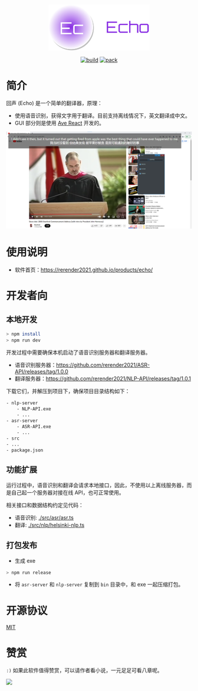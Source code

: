 <p align="center">
    <img width="275" src="./docs/images/logo.png">
</p>

<div align="center">

[![build](https://github.com/rerender2021/echo/actions/workflows/build.yml/badge.svg?branch=main&event=push)](https://github.com/rerender2021/echo/actions/workflows/build.yml) [![pack](https://github.com/rerender2021/echo/actions/workflows/pack.yml/badge.svg?branch=main&event=push)](https://github.com/rerender2021/echo/actions/workflows/pack.yml)

 </div>
 
# 简介

回声 (Echo) 是一个简单的翻译器，原理：

-   使用语音识别，获得文字用于翻译。目前支持离线情况下，英文翻译成中文。
-   GUI 部分则是使用 [Ave React](https://qber-soft.github.io/Ave-React-Docs/) 开发的。

![echo-usage](./docs/images/echo-usage.png)

<!-- 演示视频见:

-   [文影：实时英语字幕翻译 - 完全离线、免费且开源](https://www.bilibili.com/video/BV1Cs4y1j7Qb/) -->

# 使用说明

-   软件首页：https://rerender2021.github.io/products/echo/

# 开发者向

## 本地开发

```bash
> npm install
> npm run dev
```

开发过程中需要确保本机启动了语音识别服务器和翻译服务器。

-   语音识别服务器：https://github.com/rerender2021/ASR-API/releases/tag/1.0.0
-   翻译服务器：https://github.com/rerender2021/NLP-API/releases/tag/1.0.1

下载它们，并解压到项目下，确保项目目录结构如下：

```
- nlp-server
    - NLP-API.exe
    - ...
- asr-server
    - ASR-API.exe
    - ...
- src
- ...
- package.json
```

## 功能扩展

运行过程中，语音识别和翻译会请求本地接口，因此，不使用以上离线服务器，而是自己起一个服务器对接在线 API，也可正常使用。

相关接口和数据结构约定见代码：

-   语音识别: [./src/asr/asr.ts](./src/asr/asr.ts)
-   翻译: [./src/nlp/helsinki-nlp.ts](./src/nlp/helsinki-nlp.ts)

## 打包发布

-   生成 exe

```bash
> npm run release
```

-   将 `asr-server` 和 `nlp-server` 复制到 `bin` 目录中，和 exe 一起压缩打包。

# 开源协议

[MIT](./LICENSE)

# 赞赏

`:)` 如果此软件值得赞赏，可以请作者看小说，一元足足可看八章呢。

<p align="left">
    <img width="300" src="https://rerender2021.github.io/assets/donate.jpg">
</p>
